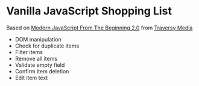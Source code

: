 # Vanilla JavaScript Shopping List

Based on [Modern JavaScript From The Beginning 2.0](https://www.traversymedia.com/modern-javascript-2-0) from [Traversy Media](https://www.traversymedia.com)

- DOM manipulation
- Check for duplicate items
- Filter items
- Remove all items
- Validate empty field
- Confirm item deletion
- Edit item text